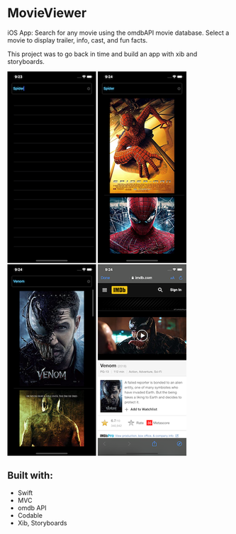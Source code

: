 # MovieViewer
iOS App: Search for any movie using the omdbAPI movie database. Select a movie to display trailer, info, cast, and fun facts.

This project was to go back in time and build an app with xib and storyboards.

![](one.png)
![](two.png)
![](three.png)
![](four.png)

## Built with:
* Swift
* MVC
* omdb API
* Codable
* Xib, Storyboards
